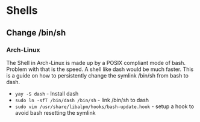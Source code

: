 # Shells

## Change /bin/sh

### Arch-Linux

The Shell in Arch-Linux is made up by a POSIX compliant mode of bash.
Problem with that is the speed.
A shell like dash would be much faster.
This is a guide on how to persistently change the symlink /bin/sh from bash to dash.

- `yay -S dash` - Install dash
- `sudo ln -sfT /bin/dash /bin/sh` - link /bin/sh to dash
- `sudo vim /usr/share/libalpm/hooks/bash-update.hook` - setup a hook to avoid bash resetting the symlink
